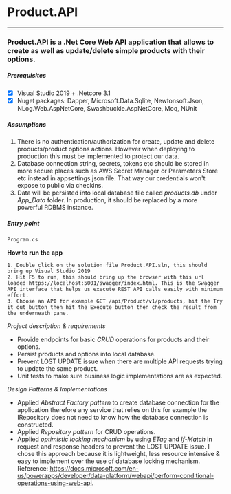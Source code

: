 # Product.API
---
### Product.API is a .Net Core Web API application that allows to create as well as update/delete simple products with their options.

##### *Prerequisites*
- [x] Visual Studio 2019 + .Netcore 3.1
- [x] Nuget packages: Dapper, Microsoft.Data.Sqlite, Newtonsoft.Json, NLog.Web.AspNetCore, Swashbuckle.AspNetCore, Moq, NUnit

##### *Assumptions*
1. There is no authentication/authorization for create, update and delete products/product options actions. However when deploying to production this must be implemented to protect our data.
2. Database connection string, secrets, tokens etc should be stored in more secure places such as AWS Secret Manager or Parameters Store etc instead in appsettings.json file. That way our credentials won't expose to public via checkins.  
3. Data will be persisted into local database file called *products.db* under *App_Data* folder. In production, it should be replaced by a more powerful RDBMS instance.

##### *Entry point*
`Program.cs`

**How to run the app**
```
1. Double click on the solution file Product.API.sln, this should bring up Visual Studio 2019
2. Hit F5 to run, this should bring up the browser with this url loaded https://localhost:5001/swagger/index.html. This is the Swagger API interface that helps us execute REST API calls easily with minimum effort.
3. Choose an API for example GET /api/Product/v1/products, hit the Try it out button then hit the Execute button then check the result from the underneath pane. 
```

*Project description & requirements*
- Provide endpoints for basic *CRUD* operations for products and their options.
- Persist products and options into local database.
- Prevent LOST UPDATE issue when there are multiple API requests trying to update the same product.
- Unit tests to make sure business logic implementations are as expected.

*Design Patterns & Implementations*
- Applied *Abstract Factory pattern* to create database connection for the application therefore any service that relies on this for example the IRepository does not need to know how the database connection is constructed.
- Applied *Repository pattern* for CRUD operations.
- Applied *optimistic locking mechanism* by using *ETag* and *If-Match* in request and response headers to prevent the LOST UPDATE issue. I chose this approach because it is lightweight, less resource intensive & easy to implement over the use of database locking mechanism. Reference: https://docs.microsoft.com/en-us/powerapps/developer/data-platform/webapi/perform-conditional-operations-using-web-api.

